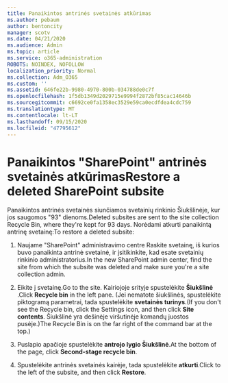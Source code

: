 ```yaml
---
title: Panaikintos antrinės svetainės atkūrimas
ms.author: pebaum
author: bentoncity
manager: scotv
ms.date: 04/21/2020
ms.audience: Admin
ms.topic: article
ms.service: o365-administration
ROBOTS: NOINDEX, NOFOLLOW
localization_priority: Normal
ms.collection: Adm_O365
ms.custom: ''
ms.assetid: 646fe22b-9980-4970-800b-034788de0c7f
ms.openlocfilehash: 1f5db1349d2029715e9994f2872bf85cac14646b
ms.sourcegitcommit: c6692ce0fa1358ec3529e59ca0ecdfdea4cdc759
ms.translationtype: MT
ms.contentlocale: lt-LT
ms.lasthandoff: 09/15/2020
ms.locfileid: "47795612"
---
```

# <a name="restore-a-deleted-sharepoint-subsite"></a><span data-ttu-id="3c84d-102">Panaikintos "SharePoint" antrinės svetainės atkūrimas</span><span class="sxs-lookup"><span data-stu-id="3c84d-102">Restore a deleted SharePoint subsite</span></span>

<span data-ttu-id="3c84d-103">Panaikintos antrinės svetainės siunčiamos svetainių rinkinio Šiukšlinėje, kur jos saugomos "93" dienoms.</span><span class="sxs-lookup"><span data-stu-id="3c84d-103">Deleted subsites are sent to the site collection Recycle Bin, where they're kept for 93 days.</span></span> <span data-ttu-id="3c84d-104">Norėdami atkurti panaikintą antrinę svetainę:</span><span class="sxs-lookup"><span data-stu-id="3c84d-104">To restore a deleted subsite:</span></span>
  
1. <span data-ttu-id="3c84d-105">Naujame "SharePoint" administravimo centre Raskite svetainę, iš kurios buvo panaikinta antrinė svetainė, ir įsitikinkite, kad esate svetainių rinkinio administratorius.</span><span class="sxs-lookup"><span data-stu-id="3c84d-105">In the new SharePoint admin center, find the site from which the subsite was deleted and make sure you're a site collection admin.</span></span> 
    
2. <span data-ttu-id="3c84d-106">Eikite į svetainę.</span><span class="sxs-lookup"><span data-stu-id="3c84d-106">Go to the site.</span></span> <span data-ttu-id="3c84d-107">Kairiojoje srityje spustelėkite **Šiukšlinė** .</span><span class="sxs-lookup"><span data-stu-id="3c84d-107">Click **Recycle bin** in the left pane.</span></span> <span data-ttu-id="3c84d-108">(Jei nematote šiukšlinės, spustelėkite piktogramą parametrai, tada spustelėkite **svetainės turinys**.</span><span class="sxs-lookup"><span data-stu-id="3c84d-108">(If you don't see the Recycle bin, click the Settings icon, and then click **Site contents**.</span></span> <span data-ttu-id="3c84d-109">Šiukšlinė yra dešinėje viršutinėje komandų juostos pusėje.)</span><span class="sxs-lookup"><span data-stu-id="3c84d-109">The Recycle Bin is on the far right of the command bar at the top.)</span></span>
    
3. <span data-ttu-id="3c84d-110">Puslapio apačioje spustelėkite **antrojo lygio Šiukšlinė**.</span><span class="sxs-lookup"><span data-stu-id="3c84d-110">At the bottom of the page, click **Second-stage recycle bin**.</span></span>
    
4. <span data-ttu-id="3c84d-111">Spustelėkite antrinės svetainės kairėje, tada spustelėkite **atkurti**.</span><span class="sxs-lookup"><span data-stu-id="3c84d-111">Click to the left of the subsite, and then click **Restore**.</span></span>
    

